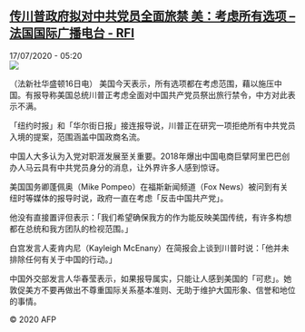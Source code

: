 <!--1594961659000-->
[传川普政府拟对中共党员全面旅禁 美：考虑所有选项 – 法国国际广播电台 - RFI](http://www.rfi.fr//cn/contenu/20200717-%E4%BC%A0%E5%B7%9D%E6%99%AE%E6%94%BF%E5%BA%9C%E6%8B%9F%E5%AF%B9%E4%B8%AD%E5%85%B1%E5%85%9A%E5%91%98%E5%85%A8%E9%9D%A2%E6%97%85%E7%A6%81-%E7%BE%8E%E8%80%83%E8%99%91%E6%89%80%E6%9C%89%E9%80%89%E9%A1%B9)
------

<div>17/07/2020 - 05:20</div><img src="https://s.rfi.fr/media/display/cfbef1d2-c7df-11ea-846e-005056a964fe/w:310/p:16x9/int0006b.200717112003.jpg"><div class="t-content__body u-clearfix"><div class="m-interstitial"></div><p>（法新社华盛顿16日电）    美国今天表示，所有选项都在考虑范围，藉以施压中国。有报导称美国总统川普正考虑全面对中国共产党员祭出旅行禁令，中方对此表示不满。</p><p>    「纽约时报」和「华尔街日报」接连报导说，川普正在研究一项拒绝所有中共党员入境的提案，范围涵盖中国政商名流。</p><p>    中国人大多认为入党对职涯发展至关重要。2018年爆出中国电商巨擘阿里巴巴创办人马云具有中共党员身分的消息，让外界许多人感到惊讶。</p><p>    美国国务卿蓬佩奥（Mike Pompeo）在福斯新闻频道（Fox News）被问到有关纽时等媒体的报导时说，政府一直在考虑「反击中国共产党」。</p><p>    他没有直接置评但表示：「我们希望确保我方的作为能反映美国传统，有许多构想都在总统和我方团队的检视范围。」</p><p>    白宫发言人麦肯内尼（Kayleigh McEnany）在简报会上谈到川普时说：「他并未排除任何有关于中国的行动。」</p><p>    中国外交部发言人华春莹表示，如果报导属实，只能让人感到美国的「可悲」。她敦促美方不要再做出不尊重国际关系基本准则、无助于维护大国形象、信誉和地位的事情。</p><p class="t-copyright">© 2020 AFP</p>        </div>
